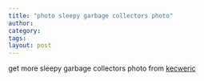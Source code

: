 ```yaml
---
title: "photo sleepy garbage collectors photo"
author:
category: 
tags: 
layout: post
---
```

get more sleepy garbage collectors photo from <a href="http://kecweric.blogspot.com/2007/06/sleepy-garbage-collectors.html">kecweric</a>

<img src="http://bp3.blogger.com/_xHQAyax7Yos/RnyYWt6vtFI/AAAAAAAAAJs/GIqG5Aoxc98/s400/sleepers-1.jpg" alt="" />

